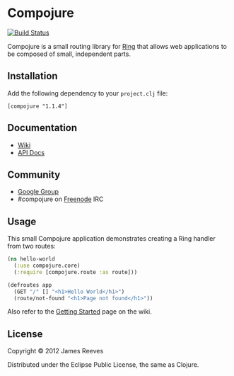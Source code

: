 # Compojure

[![Build Status](https://secure.travis-ci.org/weavejester/compojure.png)](http://travis-ci.org/weavejester/compojure)

Compojure is a small routing library for [Ring][1] that allows web
applications to be composed of small, independent parts.

## Installation

Add the following dependency to your `project.clj` file:

    [compojure "1.1.4"]

## Documentation

* [Wiki](https://github.com/weavejester/compojure/wiki)
* [API Docs](http://weavejester.github.com/compojure)

## Community

* [Google Group](http://groups.google.com/group/compojure)
* #compojure on [Freenode](http://freenode.net/) IRC

## Usage

This small Compojure application demonstrates creating a Ring handler
from two routes:

```clojure
(ns hello-world
  (:use compojure.core)
  (:require [compojure.route :as route]))

(defroutes app
  (GET "/" [] "<h1>Hello World</h1>")
  (route/not-found "<h1>Page not found</h1>"))
```

Also refer to the [Getting Started][2] page on the wiki.

[1]:https://github.com/ring-clojure/ring
[2]:https://github.com/weavejester/compojure/wiki/Getting-Started

## License

Copyright © 2012 James Reeves

Distributed under the Eclipse Public License, the same as Clojure.
